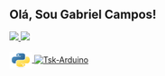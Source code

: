 ## Olá, Sou Gabriel Campos!
<div align="center" style="display: flex; flex-direction: row;">
  <a href="https://github.com/GabrielCampos20">
  <img height="160em" src="https://github-readme-stats.vercel.app/api?username=thes1lentkiller&show_icons=true&theme=dark&include_all_commits=true&count_private=true"/>
  <img height="160em" src="https://github-readme-stats.vercel.app/api/top-langs/?username=thes1lentkiller&layout=compact&langs_count=7&theme=dark"/>
</div>
  
<div style="display: inline_block"><br>
  <img align="center" alt="Tsk-Python" height="30" width="40" src="https://raw.githubusercontent.com/devicons/devicon/master/icons/python/python-original.svg">
  <img align="center" alt="Tsk-Arduino" height="30" width="40" src="https://cdn.jsdelivr.net/gh/devicons/devicon/icons/arduino/arduino-original-wordmark.svg">
  
</div>

